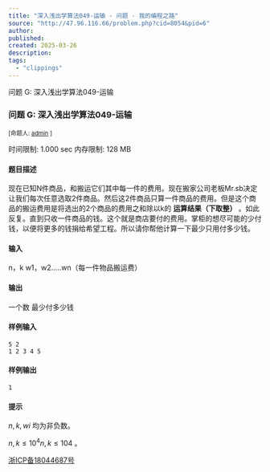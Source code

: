 ```yaml
---
title: "深入浅出学算法049-运输 - 问题 - 我的编程之路"
source: "http://47.96.116.66/problem.php?cid=8054&pid=6"
author:
published:
created: 2025-03-26
description:
tags:
  - "clippings"
---
```

问题 G: 深入浅出学算法049-运输

### 问题 G: 深入浅出学算法049-运输

<sub>[命题人: <span><a href="http://47.96.116.66/userinfo.php?user=admin">admin</a></span> ]</sub>

时间限制: 1.000 sec 内存限制: 128 MB  
  

#### 题目描述

现在已知N件商品，和搬运它们其中每一件的费用。现在搬家公司老板Mr.sb决定让我们每次任意选取2件商品。然后这2件商品只算一件商品的费用。但是这个商品的搬运费用是将选出的2个商品的费用之和除以k的 **运算结果（下取整）** 。如此反复。直到只收一件商品的钱。这个就是商店要付的费用。掌柜的想尽可能的少付钱，以便将更多的钱捐给希望工程。所以请你帮他计算一下最少只用付多少钱。

#### 输入

n，k w1，w2.....wn（每一件物品搬运费）

#### 输出

一个数 最少付多少钱

#### 样例输入

```
5 2
1 2 3 4 5
```

#### 样例输出

```
1
```

#### 提示

$n,k,wi$ 均为非负数。  

$n,k\le 10^4n,k≤104$ 。  

  

[浙ICP备18044687号](http://beian.miit.gov.cn/)